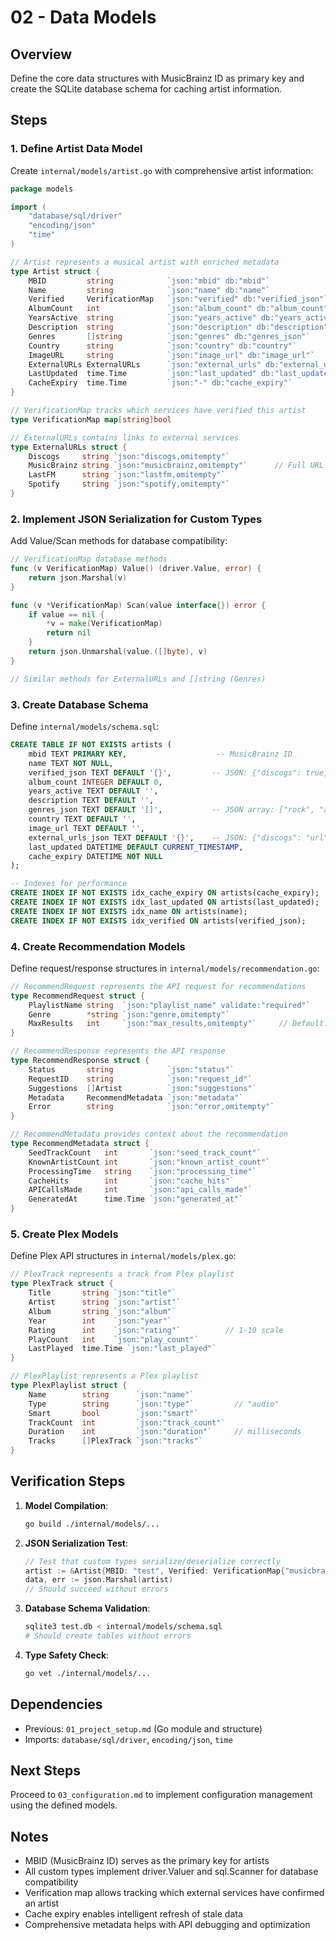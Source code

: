 # 02 - Data Models

## Overview

Define the core data structures with MusicBrainz ID as primary key and create the SQLite database schema for caching artist information.

## Steps

### 1. Define Artist Data Model

Create `internal/models/artist.go` with comprehensive artist information:

```go
package models

import (
    "database/sql/driver"
    "encoding/json"
    "time"
)

// Artist represents a musical artist with enriched metadata
type Artist struct {
    MBID         string            `json:"mbid" db:"mbid"`                    // MusicBrainz ID (primary key)
    Name         string            `json:"name" db:"name"`
    Verified     VerificationMap   `json:"verified" db:"verified_json"`      // Service verification status
    AlbumCount   int               `json:"album_count" db:"album_count"`
    YearsActive  string            `json:"years_active" db:"years_active"`   // e.g., "1970-present", "1980-1995"
    Description  string            `json:"description" db:"description"`     // Biography/description
    Genres       []string          `json:"genres" db:"genres_json"`
    Country      string            `json:"country" db:"country"`
    ImageURL     string            `json:"image_url" db:"image_url"`
    ExternalURLs ExternalURLs      `json:"external_urls" db:"external_urls_json"`
    LastUpdated  time.Time         `json:"last_updated" db:"last_updated"`
    CacheExpiry  time.Time         `json:"-" db:"cache_expiry"`
}

// VerificationMap tracks which services have verified this artist
type VerificationMap map[string]bool

// ExternalURLs contains links to external services
type ExternalURLs struct {
    Discogs     string `json:"discogs,omitempty"`
    MusicBrainz string `json:"musicbrainz,omitempty"`      // Full URL to MB page
    LastFM      string `json:"lastfm,omitempty"`
    Spotify     string `json:"spotify,omitempty"`
}
```

### 2. Implement JSON Serialization for Custom Types

Add Value/Scan methods for database compatibility:

```go
// VerificationMap database methods
func (v VerificationMap) Value() (driver.Value, error) {
    return json.Marshal(v)
}

func (v *VerificationMap) Scan(value interface{}) error {
    if value == nil {
        *v = make(VerificationMap)
        return nil
    }
    return json.Unmarshal(value.([]byte), v)
}

// Similar methods for ExternalURLs and []string (Genres)
```

### 3. Create Database Schema

Define `internal/models/schema.sql`:

```sql
CREATE TABLE IF NOT EXISTS artists (
    mbid TEXT PRIMARY KEY,                    -- MusicBrainz ID
    name TEXT NOT NULL,
    verified_json TEXT DEFAULT '{}',         -- JSON: {"discogs": true, "musicbrainz": true, "lastfm": false}
    album_count INTEGER DEFAULT 0,
    years_active TEXT DEFAULT '',
    description TEXT DEFAULT '',
    genres_json TEXT DEFAULT '[]',           -- JSON array: ["rock", "alternative"]
    country TEXT DEFAULT '',
    image_url TEXT DEFAULT '',
    external_urls_json TEXT DEFAULT '{}',    -- JSON: {"discogs": "url", "musicbrainz": "url"}
    last_updated DATETIME DEFAULT CURRENT_TIMESTAMP,
    cache_expiry DATETIME NOT NULL
);

-- Indexes for performance
CREATE INDEX IF NOT EXISTS idx_cache_expiry ON artists(cache_expiry);
CREATE INDEX IF NOT EXISTS idx_last_updated ON artists(last_updated);
CREATE INDEX IF NOT EXISTS idx_name ON artists(name);
CREATE INDEX IF NOT EXISTS idx_verified ON artists(verified_json);
```

### 4. Create Recommendation Models

Define request/response structures in `internal/models/recommendation.go`:

```go
// RecommendRequest represents the API request for recommendations
type RecommendRequest struct {
    PlaylistName string  `json:"playlist_name" validate:"required"`
    Genre        *string `json:"genre,omitempty"`
    MaxResults   int     `json:"max_results,omitempty"`     // Default: 5
}

// RecommendResponse represents the API response
type RecommendResponse struct {
    Status       string            `json:"status"`
    RequestID    string            `json:"request_id"`
    Suggestions  []Artist          `json:"suggestions"`
    Metadata     RecommendMetadata `json:"metadata"`
    Error        string            `json:"error,omitempty"`
}

// RecommendMetadata provides context about the recommendation
type RecommendMetadata struct {
    SeedTrackCount   int       `json:"seed_track_count"`
    KnownArtistCount int       `json:"known_artist_count"`
    ProcessingTime   string    `json:"processing_time"`
    CacheHits        int       `json:"cache_hits"`
    APICallsMade     int       `json:"api_calls_made"`
    GeneratedAt      time.Time `json:"generated_at"`
}
```

### 5. Create Plex Models

Define Plex API structures in `internal/models/plex.go`:

```go
// PlexTrack represents a track from Plex playlist
type PlexTrack struct {
    Title       string `json:"title"`
    Artist      string `json:"artist"`
    Album       string `json:"album"`
    Year        int    `json:"year"`
    Rating      int    `json:"rating"`          // 1-10 scale
    PlayCount   int    `json:"play_count"`
    LastPlayed  time.Time `json:"last_played"`
}

// PlexPlaylist represents a Plex playlist
type PlexPlaylist struct {
    Name        string      `json:"name"`
    Type        string      `json:"type"`         // "audio"
    Smart       bool        `json:"smart"`
    TrackCount  int         `json:"track_count"`
    Duration    int         `json:"duration"`     // milliseconds
    Tracks      []PlexTrack `json:"tracks"`
}
```

## Verification Steps

1. **Model Compilation**:

   ```bash
   go build ./internal/models/...
   ```

2. **JSON Serialization Test**:

   ```go
   // Test that custom types serialize/deserialize correctly
   artist := &Artist{MBID: "test", Verified: VerificationMap{"musicbrainz": true}}
   data, err := json.Marshal(artist)
   // Should succeed without errors
   ```

3. **Database Schema Validation**:

   ```bash
   sqlite3 test.db < internal/models/schema.sql
   # Should create tables without errors
   ```

4. **Type Safety Check**:

   ```bash
   go vet ./internal/models/...
   ```

## Dependencies

- Previous: `01_project_setup.md` (Go module and structure)
- Imports: `database/sql/driver`, `encoding/json`, `time`

## Next Steps

Proceed to `03_configuration.md` to implement configuration management using the defined models.

## Notes

- MBID (MusicBrainz ID) serves as the primary key for artists
- All custom types implement driver.Valuer and sql.Scanner for database compatibility
- Verification map allows tracking which external services have confirmed an artist
- Cache expiry enables intelligent refresh of stale data
- Comprehensive metadata helps with API debugging and optimization
